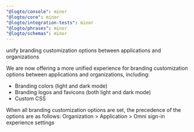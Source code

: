 ```yaml
---
"@logto/console": minor
"@logto/core": minor
"@logto/integration-tests": minor
"@logto/phrases": minor
"@logto/schemas": minor
---
```


unify branding customization options between applications and organizations

We are now offering a more unified experience for branding customization options between applications and organizations, including:
- Branding colors (light and dark mode)
- Branding logos and favicons (both light and dark mode)
- Custom CSS

When all branding customization options are set, the precedence of the options are as follows:
Organization > Application > Omni sign-in experience settings

